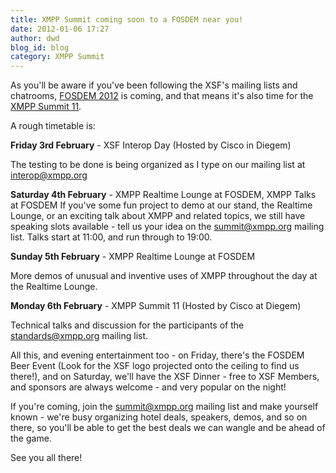 ```yaml
---
title: XMPP Summit coming soon to a FOSDEM near you!
date: 2012-01-06 17:27
author: dwd
blog_id: blog
category: XMPP Summit
---
```


As you'll be aware if you've been following the XSF's mailing lists and chatrooms, [FOSDEM 2012](http://fosdem.org/2012/ "FOSDEM 2012") is coming, and that means it's also time for the [XMPP Summit 11](http://wiki.xmpp.org/web/Summit_11 "XMPP Summit 11").

A rough timetable is:

**Friday 3rd February** - XSF Interop Day (Hosted by Cisco in Diegem)

The testing to be done is being organized as I type on our mailing list at interop@xmpp.org

**Saturday 4th February** - XMPP Realtime Lounge at FOSDEM, XMPP Talks at FOSDEM
If you've some fun project to demo at our stand, the Realtime Lounge, or an exciting talk about XMPP and related topics, we still have speaking slots available - tell us your idea on the summit@xmpp.org mailing list. Talks start at 11:00, and run through to 19:00.

**Sunday 5th February** - XMPP Realtime Lounge at FOSDEM

More demos of unusual and inventive uses of XMPP throughout the day at the Realtime Lounge.

**Monday 6th February** - XMPP Summit 11 (Hosted by Cisco at Diegem)

Technical talks and discussion for the participants of the standards@xmpp.org mailing list.

All this, and evening entertainment too - on Friday, there's the FOSDEM Beer Event (Look for the XSF logo projected onto the ceiling to find us there!), and on Saturday, we'll have the XSF Dinner - free to XSF Members, and sponsors are always welcome - and very popular on the night!

If you're coming, join the summit@xmpp.org mailing list and make yourself known - we're busy organizing hotel deals, speakers, demos, and so on there, so you'll be able to get the best deals we can wangle and be ahead of the game.

See you all there!
